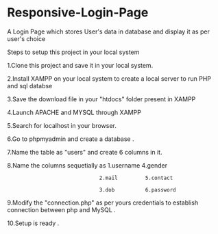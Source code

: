 # Responsive-Login-Page
A Login Page which stores User's data in database and display it as per user's choice

Steps to setup this project in your local system

1.Clone this project and save it in your local system.

2.Install XAMPP on your local system to create a local server to run PHP and sql databse

3.Save the download file in your "htdocs" folder present in XAMPP

4.Launch APACHE and MYSQL through XAMPP

5.Search for localhost in your browser.

6.Go to phpmyadmin and create a database .

7.Name the table as "users" and create 6 columns in it.

8.Name the columns sequetially as 1.username     4.gender

                                  2.mail         5.contact
                                  
                                  3.dob          6.password

9.Modify the "connection.php" as per yours credentials to establish connection between php and MySQL .

10.Setup is ready .
